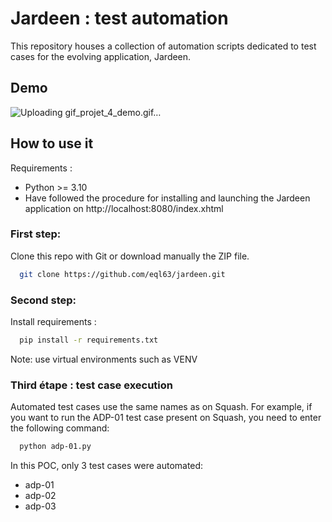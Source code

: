 
# Jardeen : test automation

This repository houses a collection of automation scripts dedicated to test cases for the evolving application, Jardeen. 



## Demo

![Uploading gif_projet_4_demo.gif…]()


## How to use it

Requirements : 
- Python >= 3.10
- Have followed the procedure for installing and launching the Jardeen application on http://localhost:8080/index.xhtml

### First step:
Clone this repo with Git or download manually the ZIP file.

```bash
  git clone https://github.com/eql63/jardeen.git
```
### Second step: 
Install requirements :
```bash
  pip install -r requirements.txt
```
Note: use virtual environments such as VENV

### Third étape : test case execution
Automated test cases use the same names as on Squash. For example, if you want to run the ADP-01 test case present on Squash, you need to enter the following command:
```bash
  python adp-01.py
```

In this POC, only 3 test cases were automated:
- adp-01
- adp-02
- adp-03
